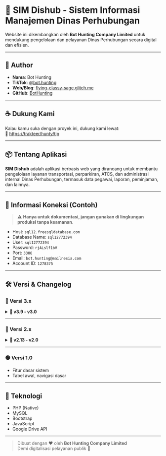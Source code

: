 # 🚦 SIM Dishub - Sistem Informasi Manajemen Dinas Perhubungan

Website ini dikembangkan oleh **Bot Hunting Company Limited** untuk mendukung pengelolaan dan pelayanan Dinas Perhubungan secara digital dan efisien.

---

## 👤 Author
- **Nama**: Bot Hunting  
- **TikTok**: [@bot.hunting](https://www.tiktok.com/@bot.hunting)  
- **Web/Blog**: [flying-classy-sage.glitch.me](https://flying-classy-sage.glitch.me)  
- **GitHub**: [BotHunting](https://github.com/BotHunting)

---

## ☕ Dukung Kami
Kalau kamu suka dengan proyek ini, dukung kami lewat:  
🎁 [https://trakteer/hunty/tip](https://trakteer/hunty/tip)

---

## 📦 Tentang Aplikasi

**SIM Dishub** adalah aplikasi berbasis web yang dirancang untuk membantu pengelolaan layanan transportasi, perparkiran, ATCS, dan administrasi internal Dinas Perhubungan, termasuk data pegawai, laporan, peminjaman, dan lainnya.

---

## 🔐 Informasi Koneksi (Contoh)
> ⚠️ **Hanya untuk dokumentasi, jangan gunakan di lingkungan produksi tanpa keamanan.**

- Host: `sql12.freesqldatabase.com`
- Database Name: `sql12772394`
- User: `sql12772394`
- Password: `rjALslf1bV`
- Port: `3306`
- Email: `bot.hunting@mailnesia.com`
- Account ID: `1278375`

---

## 🛠️ Versi & Changelog

### 🔷 Versi 3.x
<details>
<summary><strong>📌 v3.9 - v3.0</strong></summary>

- **v3.9**
  - Perapian `koneksi.php` jadi `config.php`
  - Tambah tabel CCTV & backendnya

- **v3.8**
  - Ganti semua upload file jadi Google Drive

- **v3.7**
  - Integrasi file Anjab via Google Drive
  - Captcha untuk tambah layanan

- **v3.6**
  - UI upgrade
  - Fix edit & hapus testimoni

- **v3.5**
  - Tambah tabel testimoni
  - UI dan fitur edit/hapus
  - Password hash

- **v3.4 - v3.0**
  - Upgrade tampilan terminal & parkir
  - Tabel peminjaman & data pegawai
  - UI/UX overhaul halaman utama
</details>

---

### 🔷 Versi 2.x
<details>
<summary><strong>📌 v2.13 - v2.0</strong></summary>

- **v2.13 - v2.10**
  - Perapian kode & UI
  - Riwayat, absensi, cetak laporan
  - SQL injection fix

- **v2.9 - v2.5**
  - Tabel jabatan, pegawai, laporan SDM
  - Tambah rule & tombol aksi

- **v2.4 - v2.0**
  - Tab lalu lintas & layanan admin
  - Upload file, kontak WhatsApp
  - Perbaikan bug login & jam
</details>

---

### 🟢 Versi 1.0
- Fitur dasar sistem
- Tabel awal, navigasi dasar

---

## 🧩 Teknologi
- PHP (Native)
- MySQL
- Bootstrap
- JavaScript
- Google Drive API

---

> Dibuat dengan ❤️ oleh **Bot Hunting Company Limited**  
> Demi digitalisasi pelayanan publik 🚀
